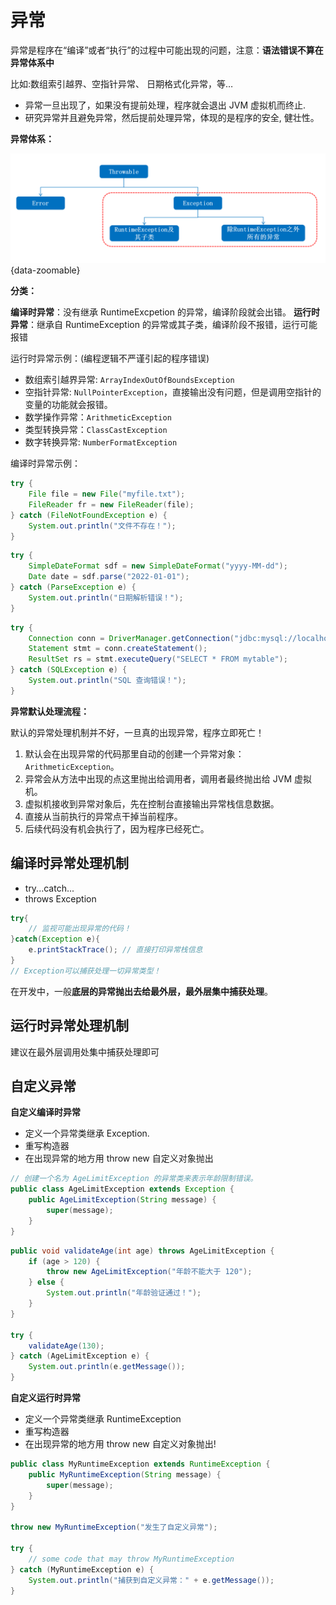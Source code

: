 # 异常

异常是程序在“编译”或者“执行”的过程中可能出现的问题，注意：**语法错误不算在异常体系中**

比如:数组索引越界、空指针异常、 日期格式化异常，等…

- 异常一旦出现了，如果没有提前处理，程序就会退出 JVM 虚拟机而终止.
- 研究异常并且避免异常，然后提前处理异常，体现的是程序的安全, 健壮性。

**异常体系：**

![](./assets/exception.png){data-zoomable}

**分类：**

**编译时异常**：没有继承 RuntimeExcpetion 的异常，编译阶段就会出错。
**运行时异常**：继承自 RuntimeException 的异常或其子类，编译阶段不报错，运行可能报错

运行时异常示例：(编程逻辑不严谨引起的程序错误)

- 数组索引越界异常: `ArrayIndexOutOfBoundsException`
- 空指针异常: `NullPointerException`，直接输出没有问题，但是调用空指针的变量的功能就会报错。
- 数学操作异常：`ArithmeticException`
- 类型转换异常：`ClassCastException`
- 数字转换异常: `NumberFormatException`

编译时异常示例：

```java
try {
    File file = new File("myfile.txt");
    FileReader fr = new FileReader(file);
} catch (FileNotFoundException e) {
    System.out.println("文件不存在！");
}
```

```java
try {
    SimpleDateFormat sdf = new SimpleDateFormat("yyyy-MM-dd");
    Date date = sdf.parse("2022-01-01");
} catch (ParseException e) {
    System.out.println("日期解析错误！");
}
```

```java
try {
    Connection conn = DriverManager.getConnection("jdbc:mysql://localhost:3306/mydatabase", "username", "password");
    Statement stmt = conn.createStatement();
    ResultSet rs = stmt.executeQuery("SELECT * FROM mytable");
} catch (SQLException e) {
    System.out.println("SQL 查询错误！");
}
```

**异常默认处理流程：**

默认的异常处理机制并不好，一旦真的出现异常，程序立即死亡！

1. 默认会在出现异常的代码那里自动的创建一个异常对象：`ArithmeticException`。
2. 异常会从方法中出现的点这里抛出给调用者，调用者最终抛出给 JVM 虚拟机。
3. 虚拟机接收到异常对象后，先在控制台直接输出异常栈信息数据。
4. 直接从当前执行的异常点干掉当前程序。
5. 后续代码没有机会执行了，因为程序已经死亡。

## 编译时异常处理机制

- try...catch...
- throws Exception

```java
try{
    // 监视可能出现异常的代码！
}catch(Exception e){
    e.printStackTrace(); // 直接打印异常栈信息
}
// Exception可以捕获处理一切异常类型！
```

在开发中，一般**底层的异常抛出去给最外层，最外层集中捕获处理**。

## 运行时异常处理机制

建议在最外层调用处集中捕获处理即可

## 自定义异常

**自定义编译时异常**

- 定义一个异常类继承 Exception.
- 重写构造器
- 在出现异常的地方用 throw new 自定义对象抛出

```java
// 创建一个名为 AgeLimitException 的异常类来表示年龄限制错误。
public class AgeLimitException extends Exception {
    public AgeLimitException(String message) {
        super(message);
    }
}
```

```java
public void validateAge(int age) throws AgeLimitException {
    if (age > 120) {
        throw new AgeLimitException("年龄不能大于 120");
    } else {
        System.out.println("年龄验证通过！");
    }
}

try {
    validateAge(130);
} catch (AgeLimitException e) {
    System.out.println(e.getMessage());
}

```

**自定义运行时异常**

- 定义一个异常类继承 RuntimeException
- 重写构造器
- 在出现异常的地方用 throw new 自定义对象抛出!

```java
public class MyRuntimeException extends RuntimeException {
    public MyRuntimeException(String message) {
        super(message);
    }
}

throw new MyRuntimeException("发生了自定义异常");

try {
    // some code that may throw MyRuntimeException
} catch (MyRuntimeException e) {
    System.out.println("捕获到自定义异常：" + e.getMessage());
}

```

